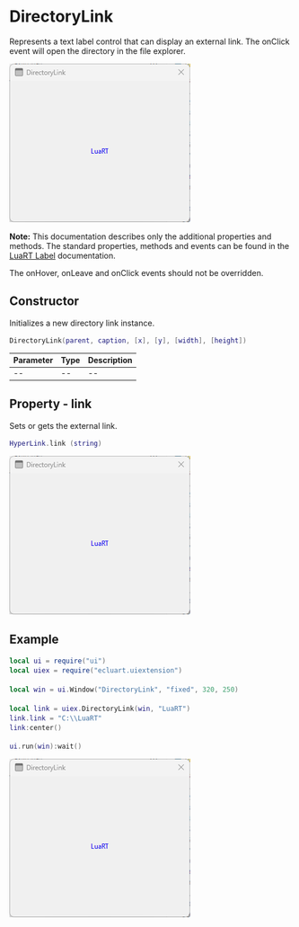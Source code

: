 # DirectoryLink

 Represents a text label control that can display an external link. The onClick event will open the directory in the file explorer.

![directorylink](/docs/directorylink/directorylink01.png)

**Note:**
This documentation describes only the additional properties and methods.
The standard properties, methods and events can be found in the [LuaRT Label](https://www.luart.org/doc/ui/Label.html) documentation.

The onHover, onLeave and onClick events should not be overridden.

## Constructor

Initializes a new directory link instance.

```Lua
DirectoryLink(parent, caption, [x], [y], [width], [height])
```

Parameter | Type | Description
---|---|---
-- | -- | --

## Property - link

Sets or gets the external link.

```Lua
HyperLink.link (string)
```

![directorylink](/docs/directorylink/directorylink01.png)

## Example

```Lua
local ui = require("ui")
local uiex = require("ecluart.uiextension")

local win = ui.Window("DirectoryLink", "fixed", 320, 250)

local link = uiex.DirectoryLink(win, "LuaRT")
link.link = "C:\\LuaRT"
link:center()

ui.run(win):wait()
```

![directorylink](/docs/directorylink/directorylink01.png)
